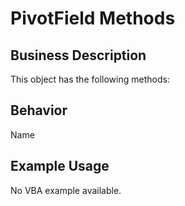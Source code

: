 # PivotField Methods

## Business Description
This object has the following methods:

## Behavior
Name

## Example Usage
No VBA example available.